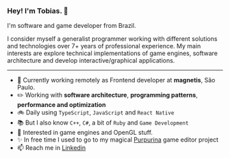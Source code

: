 ### Hey! I'm Tobias. 👋

I'm software and game developer from Brazil. 

I consider myself a generalist programmer working with different solutions and technologies over 7+ years of professional experience. My main interests are explore technical implementations of game engines, software architecture and develop interactive/graphical applications.

---

- 🏢 Currently working remotely as Frontend developer at **magnetis**, São Paulo.
- :pencil2: Working with **software architecture**, **programming patterns**, **performance and optimization**
- :bike: Daily using `TypeScript`, `JavaScript` and `React Native`
- :books: But I also know `C++`, `C#`, a bit of `Ruby` and `Game Development`
- :green_heart: Interested in game engines and OpenGL stuff.
- :sparkles: In free time I used to go to my magical [Purpurina](https://github.com/purpurina-engine) game editor project
- 📫 Reach me in [Linkedin](https://www.linkedin.com/in/tobias-beise-ulrich-4295766b/)
